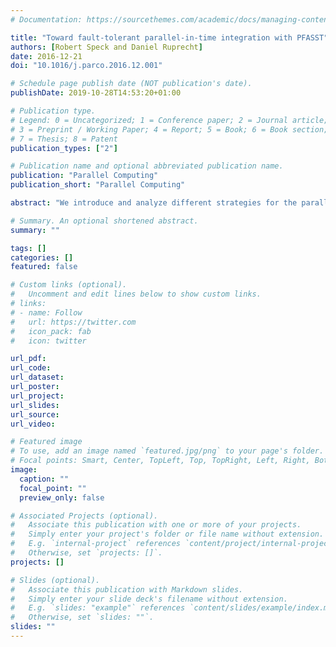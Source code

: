 ```yaml
---
# Documentation: https://sourcethemes.com/academic/docs/managing-content/

title: "Toward fault-tolerant parallel-in-time integration with PFASST"
authors: [Robert Speck and Daniel Ruprecht]
date: 2016-12-21
doi: "10.1016/j.parco.2016.12.001"

# Schedule page publish date (NOT publication's date).
publishDate: 2019-10-28T14:53:20+01:00

# Publication type.
# Legend: 0 = Uncategorized; 1 = Conference paper; 2 = Journal article;
# 3 = Preprint / Working Paper; 4 = Report; 5 = Book; 6 = Book section;
# 7 = Thesis; 8 = Patent
publication_types: ["2"]

# Publication name and optional abbreviated publication name.
publication: "Parallel Computing"
publication_short: "Parallel Computing"

abstract: "We introduce and analyze different strategies for the parallel-in-time integration method PFASST to recover from hard faults and subsequent data loss. Since PFASST stores solutions at multiple time steps on different processors, information from adjacent steps can be used to recover after a processor has failed. PFASST’s multi-level hierarchy allows to use the coarse level for correcting the reconstructed solution, which can help to minimize overhead. A theoretical model is devised linking overhead to the number of additional PFASST iterations required for convergence after a fault. The potential efficiency of different strategies is assessed in terms of required additional iterations for examples of diffusive and advective type."

# Summary. An optional shortened abstract.
summary: ""

tags: []
categories: []
featured: false

# Custom links (optional).
#   Uncomment and edit lines below to show custom links.
# links:
# - name: Follow
#   url: https://twitter.com
#   icon_pack: fab
#   icon: twitter

url_pdf:
url_code:
url_dataset:
url_poster:
url_project:
url_slides:
url_source:
url_video:

# Featured image
# To use, add an image named `featured.jpg/png` to your page's folder. 
# Focal points: Smart, Center, TopLeft, Top, TopRight, Left, Right, BottomLeft, Bottom, BottomRight.
image:
  caption: ""
  focal_point: ""
  preview_only: false

# Associated Projects (optional).
#   Associate this publication with one or more of your projects.
#   Simply enter your project's folder or file name without extension.
#   E.g. `internal-project` references `content/project/internal-project/index.md`.
#   Otherwise, set `projects: []`.
projects: []

# Slides (optional).
#   Associate this publication with Markdown slides.
#   Simply enter your slide deck's filename without extension.
#   E.g. `slides: "example"` references `content/slides/example/index.md`.
#   Otherwise, set `slides: ""`.
slides: ""
---
```

